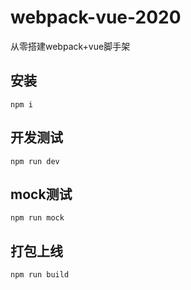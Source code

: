 # webpack-vue-2020
从零搭建webpack+vue脚手架

## 安装
```npm i```

## 开发测试
```npm run dev```

## mock测试
```npm run mock```

## 打包上线
```npm run build```
